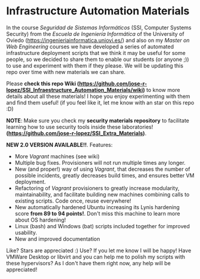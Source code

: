 # Infrastructure Automation Materials

In the course *Seguridad de Sistemas Informáticos* (SSI, Computer Systems Security) from the *Escuela de Ingeniería Informática* of the University of Oviedo (https://ingenieriainformatica.uniovi.es/) and also on my *Master on Web Engineering* courses we have developed a series of automated infrastructure deployment scripts that we think it may be useful for some people, so we decided to share them to enable our students (or anyone ;)) to use and experiment with them if they please. We will be updating this repo over time with new materials we can share. 

Please **check this repo Wiki (https://github.com/jose-r-lopez/SSI_Infraestructure_Automation_Materials/wiki)** to know more details about all these materials! I hope you enjoy experimenting with them and find them useful! (if you feel like it, let me know with an star on this repo :D)

**NOTE**: Make sure you check my **security materials repository** to facilitate learning how to use security tools inside these laboratories! **(https://github.com/jose-r-lopez/SSI_Extra_Materials)**.
 
 **NEW 2.0 VERSION AVAILABLE!!**. Features:
 
 - More *Vagrant* machines (see wiki)
 - Multiple bug fixes. Provisioners will not run multiple times any longer.
 - New (and proper!) way of using *Vagrant*, that decreases the number of possible incidents, greatly decreases build times, and ensures better VM deployment.
 - Refactoring of *Vagrant* provisioners to greatly increase modularity, maintainability, and facilitate building new machines combining calls to existing scripts. Code once, reuse everywhere!
 - New automatically hardened Ubuntu increasing its Lynis hardening score **from 89 to 94 points!**. Don't miss this machine to learn more about OS hardening!
 - Linux (bash) and Windows (bat) scripts included together for improved usability.
 - New and improved documentation

Like? Stars are appreciated :)
Use? If you let me know I will be happy!
Have VMWare Desktop or libvirt and you can help me to polish my scripts with these hypervisors? As I don't have them right now, any help will be appreciated!
 

